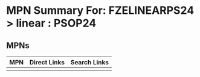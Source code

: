 



# MPN Summary For: FZELINEARPS24 > linear : PSOP24

## MPNs
  

|MPN|Direct Links|Search Links|
| :--- | :--- | :--- |
||||
